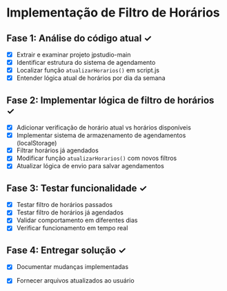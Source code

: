 # Implementação de Filtro de Horários

## Fase 1: Análise do código atual ✓
- [x] Extrair e examinar projeto jpstudio-main
- [x] Identificar estrutura do sistema de agendamento
- [x] Localizar função `atualizarHorarios()` em script.js
- [x] Entender lógica atual de horários por dia da semana

## Fase 2: Implementar lógica de filtro de horários ✓
- [x] Adicionar verificação de horário atual vs horários disponíveis
- [x] Implementar sistema de armazenamento de agendamentos (localStorage)
- [x] Filtrar horários já agendados
- [x] Modificar função `atualizarHorarios()` com novos filtros
- [x] Atualizar lógica de envio para salvar agendamentos

## Fase 3: Testar funcionalidade ✓
- [x] Testar filtro de horários passados
- [x] Testar filtro de horários já agendados
- [x] Validar comportamento em diferentes dias
- [x] Verificar funcionamento em tempo real

## Fase 4: Entregar solução ✓
- [x] Documentar mudanças implementadas
- [x] Fornecer arquivos atualizados ao usuário

